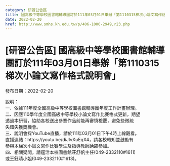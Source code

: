 ```yaml
---
category: 研習公告區
title: 國高級中等學校圖書館輔導團訂於111年03月01日舉辦「第1110315梯次小論文寫作格式說明會」
date: 2022-02-20
href: http://www.smhs.kh.edu.tw/p/406-1000-2949,r23.php
---
```


# [研習公告區] 國高級中等學校圖書館輔導團訂於111年03月01日舉辦「第1110315梯次小論文寫作格式說明會」

發布日期：2022-02-20

<div><div></div><div>說明：<br> 一、依據111年度全國高級中等學校圖書館輔導團年度工作計畫辦理。<br> 二、因應110學年度全國高級中等學校小論文寫作比賽格式更新，期望<br> 透過本研習，協助各校送出參賽作品前能再審慎檢覈，避免些微疏<br> 失錯失獲獎機會。<br> 三、說明會採YouTube直播，請於111年03月01日下午4時上線觀看。<br> 直播連結：https://youtu.be/diJIvXuEqX4，請各校轉知並鼓勵有<br> 參與本梯次小論文寫作比賽學生及指導教師踴躍參加。<br> 四、相關疑問，請逕洽本校圖書館莊舒帆主任(049-2332110#1611)<br> 或王鈺晴小姐(049-2332110#1613)。</div></div>

